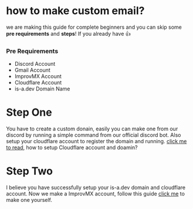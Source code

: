 # how to make custom email?
we are making this guide for complete beginners and you can skip some **pre requirements** and **steps**! If you already have 👍

### Pre Requirements
- Discord Account
- Gmail Account
- ImprovMX Account
- Cloudflare Account
- is-a.dev Domain Name

# Step One
You have to create a custom donain, easily you can make one from our discord by running a simple command from our official discord bot. Also setup your cloudflare account to register the domain and running. [click me to read](https://www.is-a.dev/docs/cloudflare-pages/), how to setup Cloudflare account and doamin?

# Step Two

I believe you have successfully setup your is-a.dev domain and cloudflare account. Now we make a ImprovMX account, follow this guide [click me]() to make one yourself.

